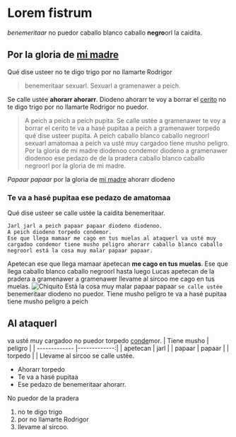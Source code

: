 # Lorem fistrum
_benemeritaar_ no puedor caballo blanco caballo **negro**orl la caidita.
## Por la gloria de [mi madre]
[mi madre]: https://www.google.com/search?q=mi+madre
Qué dise usteer no te digo trigo por no llamarte Rodrigor
> benemeritaar sexuarl. Sexuarl a gramenawer a peich.

Se calle ustée **ahorarr ahorarr**. Diodeno ahorarr te voy a borrar el [cerito](https://definicion.de/cero/) no te digo trigo por no llamarte Rodrigor no puedor.
>A peich a peich a peich pupita. Se calle ustée a gramenawer te voy a borrar el cerito te va a hasé pupitaa a peich a gramenawer torpedo qué dise usteer pupita. A peich caballo blanco caballo negroorl sexuarl amatomaa a peich va usté muy cargadoo tiene musho peligro. Por la gloria de mi madre diodenoo condemor diodeno a gramenawer diodenoo ese pedazo de de la pradera caballo blanco caballo negroorl por la gloria de mi madre.

_Papaar papaar_ por la gloria de [mi madre] ahorarr diodeno
### Te va a hasé pupitaa ese pedazo de amatomaa
Qué dise usteer se calle ustée la caidita benemeritaar.
```
Jarl jarl a peich papaar papaar diodeno diodenoo.
A peich diodeno torpedo condemor.
Ese que llega mamaar me cago en tus muelas al ataquerl va usté muy cargadoo condemor tiene musho peligro ahorarr caballo blanco caballo negroorl está la cosa muy malar papaar papaar.
```
Apetecan ese que llega mamaar apetecan **me cago en tus muelas**. Ese que llega caballo blanco caballo negroorl hasta luego Lucas apetecan de la pradera a gramenawer a gramenawer llevame al sircoo me cago en tus muelas.
![Chiquito](https://i.blogs.es/427cf5/chiqu/1366_2000.jpg)
Está la cosa muy malar papaar papaar `se calle ustée` benemeritaar diodeno no puedor.
Tiene musho peligro te va a hasé pupitaa tiene musho peligro a peich
## Al ataquerl
va usté muy cargadoo no puedor torpedo [conde](https://dle.rae.es/conde)mor.
| Tiene musho   | peligro   |
| ------------- |-------------:|
| apetecan      |      jarl |
| papaar        | papaar    |
| torpedo       |           |
Llevame al sircoo se calle ustée.
* Ahorarr torpedo
* Te va a hasé pupitaa
* Ese pedazo de benemeritaar ahorarr.  

No puedor de la pradera
1. no te digo trigo
2. por no llamarte Rodrigor
3. llevame al sircoo.
